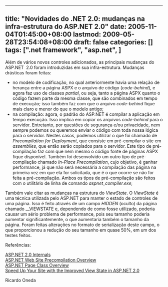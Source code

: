 
---
title: "Novidades do .NET 2.0: mudanças na infra-estrutura do ASP.NET 2.0"
date: 2005-11-04T01:45:00+08:00
lastmod: 2009-05-28T23:54:08+08:00
draft: false
categories: []
tags: [".net framework", "asp.net", ]
---


Além de vários novos controles adicionados, as principais mudanças do ASP.NET  2.0 foram introduzidas em sua infra-estrutura. Mudanças drásticas foram feitas:

*   no modelo de codificação, no qual anteriormente havia uma relação de herança entre a página ASPX e o arquivo de código (*code-behind*), e agora faz uso de classes *partial*, ou seja, tanto a página ASPX quanto o código fazem parte da mesma classe, que são combinados em tempo de execução; isso também faz com que o arquivo *code-behind* fique mais claro e menor do que o modelo antigo; 
*   na compilação: agora, o padrão do ASP.NET é compilar a aplicação em tempo execução. Isso implica em copiar os arquivos *code-behind* para o servidor. Entretanto, por questões de segurança e/ou privacidade, nem sempre podemos ou queremos enviar o código com toda nossa lógica para o servidor. Nestes casos, podemos utilizar o que foi chamado de *Precompilation for Deployment*, que consiste em pré-compilar o site em *assemblies*, que então serão copiados para o servidor. Este tipo de pré-compilação faz com que nem mesmo o código fonte de páginas ASPX fique disponível. Também foi desenvolvido um outro tipo de pré-compilação chamado *In-Place Precompilation*, cujo objetivo, é ganhar performance, já que não será necessária a compilação das página na primeira vez em que ela for solicitada, que é o que ocorre se não for feita a pré-compilação. Ambos os tipos de pré-compilação são feitos com o utilitário de linha de comando *aspnet_compiler.exe*;


Também vale citar as mudanças na estrutura do *ViewState*. O *ViewState* é uma técnica utilizada pelo ASP.NET para manter o estado de controles de uma página. Isso é feito através de um campo *HIDDEN* (oculto) da página chamado __VIEWSTATE e, dependendo de como fosse utilizado, poderia causar um sério problema de performance, pois seu tamanho poderia aumentar significantemente, o que aumentaria também o tamanho da página. Foram feitas alterações no formato de serialização deste campo, o que proporcionou a redução do seu tamanho em quase 50%, em um dos testes feitos.  

Referências:

[ASP.NET 2.0 Internals](http://msdn.microsoft.com/en-us/library/ms379581.aspx)  
<span id="nsrTitle">[ASP.NET Web Site Precompilation Overview](http://msdn2.microsoft.com/en-us/library/399f057w.aspx)</span>  
[ASP.NET Page Class Overview](http://msdn2.microsoft.com/en-us/library/ms178138.aspx)  
[Speed Up Your Site with the Improved View State in ASP.NET 2.0](http://msdn.microsoft.com/en-us/magazine/cc163901.aspx)  

Ricardo Oneda

